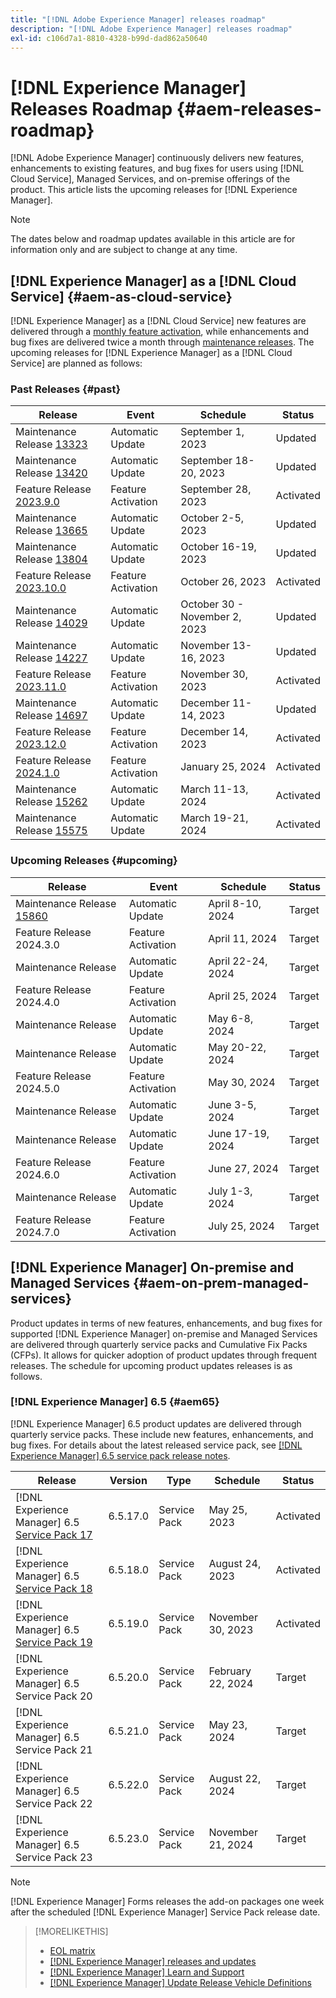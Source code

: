 ```yaml
---
title: "[!DNL Adobe Experience Manager] releases roadmap"
description: "[!DNL Adobe Experience Manager] releases roadmap"
exl-id: c106d7a1-8810-4328-b99d-dad862a50640
---
```

# [!DNL Experience Manager] Releases Roadmap {#aem-releases-roadmap}

[!DNL Adobe Experience Manager] continuously delivers new features, enhancements to existing features, and bug fixes for users using [!DNL Cloud Service], Managed Services, and on-premise offerings of the product. This article lists the upcoming releases for [!DNL Experience Manager].

>[!NOTE]
>
>The dates below and roadmap updates available in this article are for information only and are subject to change at any time.

## [!DNL Experience Manager] as a [!DNL Cloud Service] {#aem-as-cloud-service}

[!DNL Experience Manager] as a [!DNL Cloud Service] new features are delivered through a [monthly feature activation](https://experienceleague.adobe.com/docs/experience-manager-cloud-service/content/release-notes/release-notes/release-notes-current.html), while enhancements and bug fixes are delivered twice a month through [maintenance releases](https://experienceleague.adobe.com/docs/experience-manager-cloud-service/content/release-notes/maintenance/latest.html).
The upcoming releases for [!DNL Experience Manager] as a [!DNL Cloud Service] are planned as follows:

### Past Releases {#past}

| Release |Event |Schedule |Status |
|---|---|---|---|
| Maintenance Release [13323](https://experienceleague.adobe.com/docs/experience-manager-cloud-service/content/release-notes/maintenance/2023/2023-9-0.html#release-13323)|Automatic Update|September 1, 2023|Updated|
| Maintenance Release [13420](https://experienceleague.adobe.com/docs/experience-manager-cloud-service/content/release-notes/maintenance/2023/2023-9-0.html#release-13420)|Automatic Update|September 18-20, 2023|Updated|
| Feature Release [2023.9.0](https://experienceleague.adobe.com/docs/experience-manager-cloud-service/content/release-notes/release-notes/2023/release-notes-2023-9-0.html) |Feature Activation|September 28, 2023 |Activated|
| Maintenance Release [13665](https://experienceleague.adobe.com/docs/experience-manager-cloud-service/content/release-notes/maintenance/2023/2023-10-0.html#release-13665)|Automatic Update|October 2-5, 2023|Updated|
| Maintenance Release [13804](https://experienceleague.adobe.com/docs/experience-manager-cloud-service/content/release-notes/maintenance/2023/2023-10-0.html#release-13804)|Automatic Update|October 16-19, 2023|Updated|
| Feature Release [2023.10.0](https://experienceleague.adobe.com/docs/experience-manager-cloud-service/content/release-notes/release-notes/2023/release-notes-2023-10-0.html) |Feature Activation|October 26, 2023 |Activated|
| Maintenance Release [14029](https://experienceleague.adobe.com/docs/experience-manager-cloud-service/content/release-notes/maintenance/2023/2023-11-0.html#release-14029)|Automatic Update|October 30 - November 2, 2023|Updated|
| Maintenance Release [14227](https://experienceleague.adobe.com/docs/experience-manager-cloud-service/content/release-notes/maintenance/2023/2023-11-0.html#release-14227)|Automatic Update|November 13-16, 2023|Updated|
| Feature Release [2023.11.0](https://experienceleague.adobe.com/docs/experience-manager-cloud-service/content/release-notes/release-notes/2023/release-notes-2023-11-0.html) |Feature Activation|November 30, 2023 |Activated|
| Maintenance Release [14697](https://experienceleague.adobe.com/docs/experience-manager-cloud-service/content/release-notes/maintenance/2023/2023-12-0.html#release-14697)|Automatic Update|December 11-14, 2023|Updated|
| Feature Release [2023.12.0](https://experienceleague.adobe.com/docs/experience-manager-cloud-service/content/release-notes/release-notes/2023/release-notes-2023-12-0.html) |Feature Activation|December 14, 2023 |Activated|
| Feature Release [2024.1.0](https://experienceleague.adobe.com/docs/experience-manager-cloud-service/content/release-notes/release-notes/release-notes-current.html) |Feature Activation|January 25, 2024 |Activated|
| Maintenance Release [15262](https://experienceleague.adobe.com/docs/experience-manager-cloud-service/content/release-notes/maintenance/2024/2024-3-0.html#release-15262)|Automatic Update|March 11-13, 2024|Activated|
| Maintenance Release [15575](https://experienceleague.adobe.com/en/docs/experience-manager-cloud-service/content/release-notes/maintenance/2024/2024-3-0#release-15575)|Automatic Update|March 19-21, 2024|Activated|

### Upcoming Releases {#upcoming}

| Release |Event |Schedule |Status |
|---|---|---|---|
| Maintenance Release [15860](https://experienceleague.adobe.com/en/docs/experience-manager-cloud-service/content/release-notes/maintenance/latest)|Automatic Update|April 8-10, 2024|Target|
| Feature Release 2024.3.0 |Feature Activation|April 11, 2024 |Target|
| Maintenance Release|Automatic Update|April 22-24, 2024|Target|
| Feature Release 2024.4.0 |Feature Activation|April 25, 2024 |Target|
| Maintenance Release|Automatic Update|May 6-8, 2024|Target|
| Maintenance Release|Automatic Update|May 20-22, 2024|Target|
| Feature Release 2024.5.0 |Feature Activation|May 30, 2024 |Target|
| Maintenance Release|Automatic Update|June 3-5, 2024|Target|
| Maintenance Release|Automatic Update|June 17-19, 2024|Target|
| Feature Release 2024.6.0 |Feature Activation|June 27, 2024 |Target|
| Maintenance Release|Automatic Update|July 1-3, 2024|Target|
| Feature Release 2024.7.0 |Feature Activation|July 25, 2024 |Target|

## [!DNL Experience Manager] On-premise and Managed Services {#aem-on-prem-managed-services}

Product updates in terms of new features, enhancements, and bug fixes for supported [!DNL Experience Manager] on-premise and Managed Services are delivered through quarterly service packs and Cumulative Fix Packs (CFPs). It allows for quicker adoption of product updates through frequent releases. The schedule for upcoming product updates releases is as follows.

### [!DNL Experience Manager] 6.5 {#aem65}

[!DNL Experience Manager] 6.5 product updates are delivered through quarterly service packs. These include new features, enhancements, and bug fixes. For details about the latest released service pack, see [[!DNL Experience Manager] 6.5 service pack release notes](https://experienceleague.adobe.com/en/docs/experience-manager-65/content/release-notes/release-notes).

| Release | Version | Type | Schedule | Status |
|---|---|---|---|---|
| [!DNL Experience Manager] 6.5 [Service Pack 17](https://experienceleague.adobe.com/docs/experience-manager-65/content/release-notes/service-pack/6-5-17.html) |6.5.17.0 | Service Pack | May 25, 2023 | Activated |
| [!DNL Experience Manager] 6.5 [Service Pack 18](https://experienceleague.adobe.com/docs/experience-manager-65/content/release-notes/service-pack/6-5-18.html) |6.5.18.0 | Service Pack | August 24, 2023 | Activated |
| [!DNL Experience Manager] 6.5 [Service Pack 19](https://experienceleague.adobe.com/docs/experience-manager-65/content/release-notes/release-notes.html) |6.5.19.0 | Service Pack | November 30, 2023 | Activated |
| [!DNL Experience Manager] 6.5 Service Pack 20 |6.5.20.0 | Service Pack | February 22, 2024 | Target |
| [!DNL Experience Manager] 6.5 Service Pack 21 |6.5.21.0 | Service Pack | May 23, 2024 | Target |
| [!DNL Experience Manager] 6.5 Service Pack 22 |6.5.22.0 | Service Pack | August 22, 2024 | Target |
| [!DNL Experience Manager] 6.5 Service Pack 23 |6.5.23.0 | Service Pack | November 21, 2024 | Target |

>[!NOTE]
>
>[!DNL Experience Manager] Forms releases the add-on packages one week after the scheduled [!DNL Experience Manager] Service Pack release date.

>[!MORELIKETHIS]
>
>* [EOL matrix](https://helpx.adobe.com/support/programs/eol-matrix.html)
>* [[!DNL Experience Manager] releases and updates](https://experienceleague.adobe.com/docs/experience-manager-release-information/aem-release-updates/aem-releases-updates.html?lang=en)
>* [[!DNL Experience Manager] Learn and Support](https://experienceleague.adobe.com/docs/experience-manager-cloud-service.html)
>* [[!DNL Experience Manager] Update Release Vehicle Definitions](/help/using/update-release-vehicle-definitions.md)
